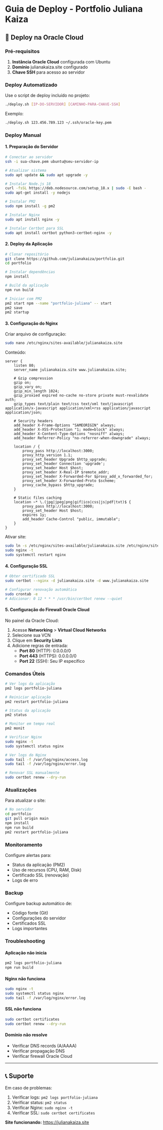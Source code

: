 # Guia de Deploy - Portfolio Juliana Kaiza

## 🚀 Deploy na Oracle Cloud

### Pré-requisitos

1. **Instância Oracle Cloud** configurada com Ubuntu
2. **Domínio** julianakaiza.site configurado
3. **Chave SSH** para acesso ao servidor

### Deploy Automatizado

Use o script de deploy incluído no projeto:

```bash
./deploy.sh [IP-DO-SERVIDOR] [CAMINHO-PARA-CHAVE-SSH]
```

Exemplo:
```bash
./deploy.sh 123.456.789.123 ~/.ssh/oracle-key.pem
```

### Deploy Manual

#### 1. Preparação do Servidor

```bash
# Conectar ao servidor
ssh -i sua-chave.pem ubuntu@seu-servidor-ip

# Atualizar sistema
sudo apt update && sudo apt upgrade -y

# Instalar Node.js 18
curl -fsSL https://deb.nodesource.com/setup_18.x | sudo -E bash -
sudo apt-get install -y nodejs

# Instalar PM2
sudo npm install -g pm2

# Instalar Nginx
sudo apt install nginx -y

# Instalar Certbot para SSL
sudo apt install certbot python3-certbot-nginx -y
```

#### 2. Deploy da Aplicação

```bash
# Clonar repositório
git clone https://github.com/julianakaiza/portfolio.git
cd portfolio

# Instalar dependências
npm install

# Build da aplicação
npm run build

# Iniciar com PM2
pm2 start npm --name "portfolio-juliana" -- start
pm2 save
pm2 startup
```

#### 3. Configuração do Nginx

Criar arquivo de configuração:

```bash
sudo nano /etc/nginx/sites-available/julianakaiza.site
```

Conteúdo:

```nginx
server {
    listen 80;
    server_name julianakaiza.site www.julianakaiza.site;

    # Gzip compression
    gzip on;
    gzip_vary on;
    gzip_min_length 1024;
    gzip_proxied expired no-cache no-store private must-revalidate auth;
    gzip_types text/plain text/css text/xml text/javascript application/x-javascript application/xml+rss application/javascript application/json;

    # Security headers
    add_header X-Frame-Options "SAMEORIGIN" always;
    add_header X-XSS-Protection "1; mode=block" always;
    add_header X-Content-Type-Options "nosniff" always;
    add_header Referrer-Policy "no-referrer-when-downgrade" always;

    location / {
        proxy_pass http://localhost:3000;
        proxy_http_version 1.1;
        proxy_set_header Upgrade $http_upgrade;
        proxy_set_header Connection 'upgrade';
        proxy_set_header Host $host;
        proxy_set_header X-Real-IP $remote_addr;
        proxy_set_header X-Forwarded-For $proxy_add_x_forwarded_for;
        proxy_set_header X-Forwarded-Proto $scheme;
        proxy_cache_bypass $http_upgrade;
    }

    # Static files caching
    location ~* \.(jpg|jpeg|png|gif|ico|css|js|pdf|txt)$ {
        proxy_pass http://localhost:3000;
        proxy_set_header Host $host;
        expires 1y;
        add_header Cache-Control "public, immutable";
    }
}
```

Ativar site:

```bash
sudo ln -s /etc/nginx/sites-available/julianakaiza.site /etc/nginx/sites-enabled/
sudo nginx -t
sudo systemctl restart nginx
```

#### 4. Configuração SSL

```bash
# Obter certificado SSL
sudo certbot --nginx -d julianakaiza.site -d www.julianakaiza.site

# Configurar renovação automática
sudo crontab -e
# Adicionar: 0 12 * * * /usr/bin/certbot renew --quiet
```

#### 5. Configuração do Firewall Oracle Cloud

No painel da Oracle Cloud:

1. Acesse **Networking** > **Virtual Cloud Networks**
2. Selecione sua VCN
3. Clique em **Security Lists**
4. Adicione regras de entrada:
   - **Port 80** (HTTP): 0.0.0.0/0
   - **Port 443** (HTTPS): 0.0.0.0/0
   - **Port 22** (SSH): Seu IP específico

### Comandos Úteis

```bash
# Ver logs da aplicação
pm2 logs portfolio-juliana

# Reiniciar aplicação
pm2 restart portfolio-juliana

# Status da aplicação
pm2 status

# Monitor em tempo real
pm2 monit

# Verificar Nginx
sudo nginx -t
sudo systemctl status nginx

# Ver logs do Nginx
sudo tail -f /var/log/nginx/access.log
sudo tail -f /var/log/nginx/error.log

# Renovar SSL manualmente
sudo certbot renew --dry-run
```

### Atualizações

Para atualizar o site:

```bash
# No servidor
cd portfolio
git pull origin main
npm install
npm run build
pm2 restart portfolio-juliana
```

### Monitoramento

Configure alertas para:
- Status da aplicação (PM2)
- Uso de recursos (CPU, RAM, Disk)
- Certificado SSL (renovação)
- Logs de erro

### Backup

Configure backup automático de:
- Código fonte (Git)
- Configurações do servidor
- Certificados SSL
- Logs importantes

### Troubleshooting

#### Aplicação não inicia
```bash
pm2 logs portfolio-juliana
npm run build
```

#### Nginx não funciona
```bash
sudo nginx -t
sudo systemctl status nginx
sudo tail -f /var/log/nginx/error.log
```

#### SSL não funciona
```bash
sudo certbot certificates
sudo certbot renew --dry-run
```

#### Domínio não resolve
- Verificar DNS records (A/AAAA)
- Verificar propagação DNS
- Verificar firewall Oracle Cloud

---

## 📞 Suporte

Em caso de problemas:
1. Verificar logs: `pm2 logs portfolio-juliana`
2. Verificar status: `pm2 status`
3. Verificar Nginx: `sudo nginx -t`
4. Verificar SSL: `sudo certbot certificates`

**Site funcionando:** https://julianakaiza.site

